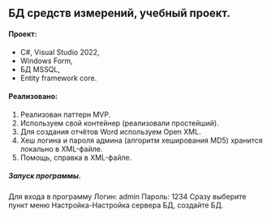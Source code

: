 ## БД средств измерений, учебный проект.

#### Проект:
- C#, Visual Studio 2022,
- Windows Form,
- БД MSSQL,
- Entity framework core.

#### Реализовано:
1. Реализован паттерн MVP.
2. Используем свой контейнер (реализовали простейший).
3. Для создания отчётов Word используем Open XML.
4. Хеш логина и пароля админа (алгоритм хеширования MD5) хранится локально в XML-файле.
5. Помощь, справка в XML-файле.

##### Запуск программы.
Для входа в программу
Логин: admin
Пароль: 1234
Сразу выберите пункт меню Настройка-Настройка сервера БД,
создайте БД.
